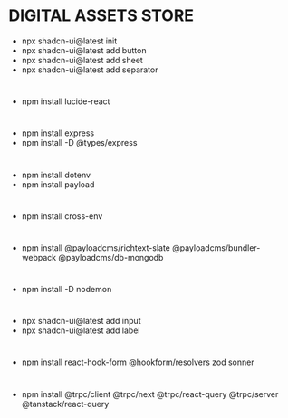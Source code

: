 # DIGITAL ASSETS STORE

- npx shadcn-ui@latest init
- npx shadcn-ui@latest add button
- npx shadcn-ui@latest add sheet
- npx shadcn-ui@latest add separator

#

- npm install lucide-react

#

- npm install express
- npm install -D @types/express

#

- npm install dotenv
- npm install payload
  
#

- npm install cross-env

#

- npm install @payloadcms/richtext-slate @payloadcms/bundler-webpack @payloadcms/db-mongodb

#

- npm install -D nodemon

#

- npx shadcn-ui@latest add input
- npx shadcn-ui@latest add label

#

- npm install react-hook-form @hookform/resolvers zod sonner

#

- npm install @trpc/client @trpc/next @trpc/react-query @trpc/server @tanstack/react-query


